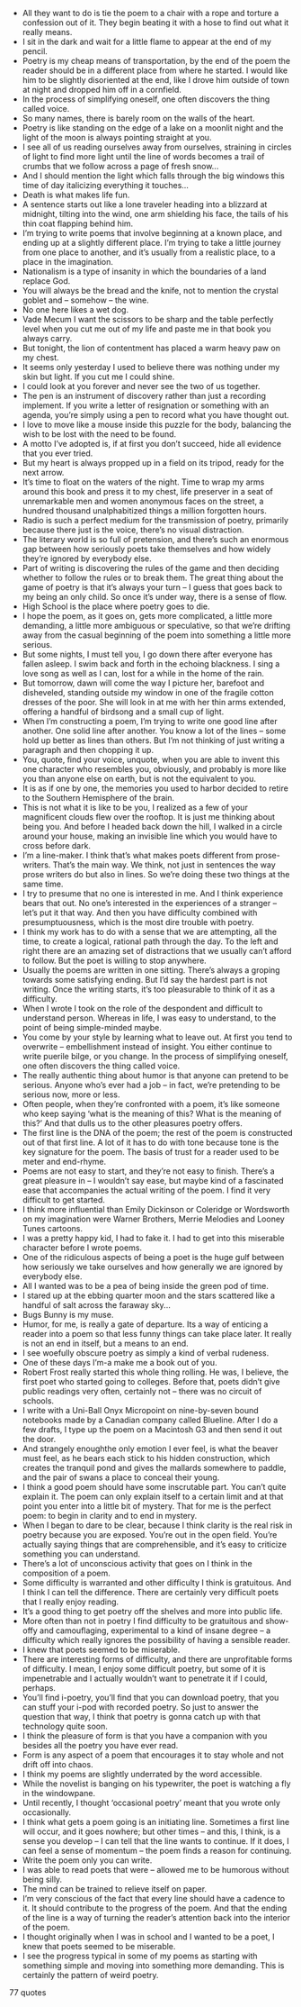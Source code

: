  - All they want to do is tie the poem to a chair with a rope and torture a confession out of it. They begin beating it with a hose to find out what it really means.
 - I sit in the dark and wait for a little flame to appear at the end of my pencil.
 - Poetry is my cheap means of transportation, by the end of the poem the reader should be in a different place from where he started. I would like him to be slightly disoriented at the end, like I drove him outside of town at night and dropped him off in a cornfield.
 - In the process of simplifying oneself, one often discovers the thing called voice.
 - So many names, there is barely room on the walls of the heart.
 - Poetry is like standing on the edge of a lake on a moonlit night and the light of the moon is always pointing straight at you.
 - I see all of us reading ourselves away from ourselves, straining in circles of light to find more light until the line of words becomes a trail of crumbs that we follow across a page of fresh snow...
 - And I should mention the light which falls through the big windows this time of day italicizing everything it touches...
 - Death is what makes life fun.
 - A sentence starts out like a lone traveler heading into a blizzard at midnight, tilting into the wind, one arm shielding his face, the tails of his thin coat flapping behind him.
 - I’m trying to write poems that involve beginning at a known place, and ending up at a slightly different place. I’m trying to take a little journey from one place to another, and it’s usually from a realistic place, to a place in the imagination.
 - Nationalism is a type of insanity in which the boundaries of a land replace God.
 - You will always be the bread and the knife, not to mention the crystal goblet and – somehow – the wine.
 - No one here likes a wet dog.
 - Vade Mecum I want the scissors to be sharp and the table perfectly level when you cut me out of my life and paste me in that book you always carry.
 - But tonight, the lion of contentment has placed a warm heavy paw on my chest.
 - It seems only yesterday I used to believe there was nothing under my skin but light. If you cut me I could shine.
 - I could look at you forever and never see the two of us together.
 - The pen is an instrument of discovery rather than just a recording implement. If you write a letter of resignation or something with an agenda, you’re simply using a pen to record what you have thought out.
 - I love to move like a mouse inside this puzzle for the body, balancing the wish to be lost with the need to be found.
 - A motto I’ve adopted is, if at first you don’t succeed, hide all evidence that you ever tried.
 - But my heart is always propped up in a field on its tripod, ready for the next arrow.
 - It’s time to float on the waters of the night. Time to wrap my arms around this book and press it to my chest, life preserver in a seat of unremarkable men and women anonymous faces on the street, a hundred thousand unalphabitized things a million forgotten hours.
 - Radio is such a perfect medium for the transmission of poetry, primarily because there just is the voice, there’s no visual distraction.
 - The literary world is so full of pretension, and there’s such an enormous gap between how seriously poets take themselves and how widely they’re ignored by everybody else.
 - Part of writing is discovering the rules of the game and then deciding whether to follow the rules or to break them. The great thing about the game of poetry is that it’s always your turn – I guess that goes back to my being an only child. So once it’s under way, there is a sense of flow.
 - High School is the place where poetry goes to die.
 - I hope the poem, as it goes on, gets more complicated, a little more demanding, a little more ambiguous or speculative, so that we’re drifting away from the casual beginning of the poem into something a little more serious.
 - But some nights, I must tell you, I go down there after everyone has fallen asleep. I swim back and forth in the echoing blackness. I sing a love song as well as I can, lost for a while in the home of the rain.
 - But tomorrow, dawn will come the way I picture her, barefoot and disheveled, standing outside my window in one of the fragile cotton dresses of the poor. She will look in at me with her thin arms extended, offering a handful of birdsong and a small cup of light.
 - When I’m constructing a poem, I’m trying to write one good line after another. One solid line after another. You know a lot of the lines – some hold up better as lines than others. But I’m not thinking of just writing a paragraph and then chopping it up.
 - You, quote, find your voice, unquote, when you are able to invent this one character who resembles you, obviously, and probably is more like you than anyone else on earth, but is not the equivalent to you.
 - It is as if one by one, the memories you used to harbor decided to retire to the Southern Hemisphere of the brain.
 - This is not what it is like to be you, I realized as a few of your magnificent clouds flew over the rooftop. It is just me thinking about being you. And before I headed back down the hill, I walked in a circle around your house, making an invisible line which you would have to cross before dark.
 - I’m a line-maker. I think that’s what makes poets different from prose-writers. That’s the main way. We think, not just in sentences the way prose writers do but also in lines. So we’re doing these two things at the same time.
 - I try to presume that no one is interested in me. And I think experience bears that out. No one’s interested in the experiences of a stranger – let’s put it that way. And then you have difficulty combined with presumptuousness, which is the most dire trouble with poetry.
 - I think my work has to do with a sense that we are attempting, all the time, to create a logical, rational path through the day. To the left and right there are an amazing set of distractions that we usually can’t afford to follow. But the poet is willing to stop anywhere.
 - Usually the poems are written in one sitting. There’s always a groping towards some satisfying ending. But I’d say the hardest part is not writing. Once the writing starts, it’s too pleasurable to think of it as a difficulty.
 - When I wrote I took on the role of the despondent and difficult to understand person. Whereas in life, I was easy to understand, to the point of being simple-minded maybe.
 - You come by your style by learning what to leave out. At first you tend to overwrite – embellishment instead of insight. You either continue to write puerile bilge, or you change. In the process of simplifying oneself, one often discovers the thing called voice.
 - The really authentic thing about humor is that anyone can pretend to be serious. Anyone who’s ever had a job – in fact, we’re pretending to be serious now, more or less.
 - Often people, when they’re confronted with a poem, it’s like someone who keep saying ‘what is the meaning of this? What is the meaning of this?’ And that dulls us to the other pleasures poetry offers.
 - The first line is the DNA of the poem; the rest of the poem is constructed out of that first line. A lot of it has to do with tone because tone is the key signature for the poem. The basis of trust for a reader used to be meter and end-rhyme.
 - Poems are not easy to start, and they’re not easy to finish. There’s a great pleasure in – I wouldn’t say ease, but maybe kind of a fascinated ease that accompanies the actual writing of the poem. I find it very difficult to get started.
 - I think more influential than Emily Dickinson or Coleridge or Wordsworth on my imagination were Warner Brothers, Merrie Melodies and Looney Tunes cartoons.
 - I was a pretty happy kid, I had to fake it. I had to get into this miserable character before I wrote poems.
 - One of the ridiculous aspects of being a poet is the huge gulf between how seriously we take ourselves and how generally we are ignored by everybody else.
 - All I wanted was to be a pea of being inside the green pod of time.
 - I stared up at the ebbing quarter moon and the stars scattered like a handful of salt across the faraway sky...
 - Bugs Bunny is my muse.
 - Humor, for me, is really a gate of departure. Its a way of enticing a reader into a poem so that less funny things can take place later. It really is not an end in itself, but a means to an end.
 - I see woefully obscure poetry as simply a kind of verbal rudeness.
 - One of these days I’m-a make me a book out of you.
 - Robert Frost really started this whole thing rolling. He was, I believe, the first poet who started going to colleges. Before that, poets didn’t give public readings very often, certainly not – there was no circuit of schools.
 - I write with a Uni-Ball Onyx Micropoint on nine-by-seven bound notebooks made by a Canadian company called Blueline. After I do a few drafts, I type up the poem on a Macintosh G3 and then send it out the door.
 - And strangely enoughthe only emotion I ever feel, is what the beaver must feel, as he bears each stick to his hidden construction, which creates the tranquil pond and gives the mallards somewhere to paddle, and the pair of swans a place to conceal their young.
 - I think a good poem should have some inscrutable part. You can’t quite explain it. The poem can only explain itself to a certain limit and at that point you enter into a little bit of mystery. That for me is the perfect poem: to begin in clarity and to end in mystery.
 - When I began to dare to be clear, because I think clarity is the real risk in poetry because you are exposed. You’re out in the open field. You’re actually saying things that are comprehensible, and it’s easy to criticize something you can understand.
 - There’s a lot of unconscious activity that goes on I think in the composition of a poem.
 - Some difficulty is warranted and other difficulty I think is gratuitous. And I think I can tell the difference. There are certainly very difficult poets that I really enjoy reading.
 - It’s a good thing to get poetry off the shelves and more into public life.
 - More often than not in poetry I find difficulty to be gratuitous and show-offy and camouflaging, experimental to a kind of insane degree – a difficulty which really ignores the possibility of having a sensible reader.
 - I knew that poets seemed to be miserable.
 - There are interesting forms of difficulty, and there are unprofitable forms of difficulty. I mean, I enjoy some difficult poetry, but some of it is impenetrable and I actually wouldn’t want to penetrate it if I could, perhaps.
 - You’ll find i-poetry, you’ll find that you can download poetry, that you can stuff your i-pod with recorded poetry. So just to answer the question that way, I think that poetry is gonna catch up with that technology quite soon.
 - I think the pleasure of form is that you have a companion with you besides all the poetry you have ever read.
 - Form is any aspect of a poem that encourages it to stay whole and not drift off into chaos.
 - I think my poems are slightly underrated by the word accessible.
 - While the novelist is banging on his typewriter, the poet is watching a fly in the windowpane.
 - Until recently, I thought ‘occasional poetry’ meant that you wrote only occasionally.
 - I think what gets a poem going is an initiating line. Sometimes a first line will occur, and it goes nowhere; but other times – and this, I think, is a sense you develop – I can tell that the line wants to continue. If it does, I can feel a sense of momentum – the poem finds a reason for continuing.
 - Write the poem only you can write.
 - I was able to read poets that were – allowed me to be humorous without being silly.
 - The mind can be trained to relieve itself on paper.
 - I’m very conscious of the fact that every line should have a cadence to it. It should contribute to the progress of the poem. And that the ending of the line is a way of turning the reader’s attention back into the interior of the poem.
 - I thought originally when I was in school and I wanted to be a poet, I knew that poets seemed to be miserable.
 - I see the progress typical in some of my poems as starting with something simple and moving into something more demanding. This is certainly the pattern of weird poetry.

77 quotes